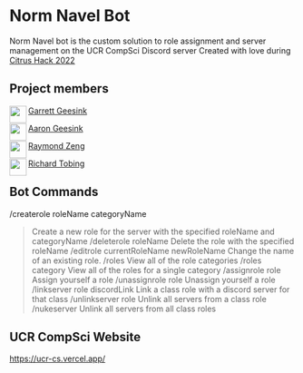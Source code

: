 # Norm Navel Bot
Norm Navel bot is the custom solution to role assignment and server management on the UCR CompSci Discord server
Created with love during [Citrus Hack 2022](https://www.citrushack.com/)

## Project members
<a href="https://github.com/garrettgeesink" target="_blank"><img src="https://avatars.githubusercontent.com/u/48197699?s=40&v=4" align="left" height="30px">Garrett Geesink </a>

<a href="https://github.com/AaronGeesink" target="_blank"><img src="https://avatars.githubusercontent.com/u/48233624?v=4" align="left" height="30px">Aaron Geesink </a>

<a href="https://github.com/raymondwzeng" target="_blank"><img src="https://avatars.githubusercontent.com/u/13594022?v=4" align="left" height="30px">Raymond Zeng </a>

<a href="https://github.com/koogleblitz" target="_blank"><img src="https://avatars.githubusercontent.com/u/28118510?v=4" align="left" height="30px">Richard Tobing </a>

## Bot Commands

/createrole roleName categoryName
> Create a new role for the server with the specified roleName and categoryName
/deleterole roleName
> Delete the role with the specified roleName
/editrole currentRoleName newRoleName
> Change the name of an existing role.
/roles
> View all of the role categories
/roles category
> View all of the roles for a single category
/assignrole role
> Assign yourself a role
/unassignrole role
> Unassign yourself a role
/linkserver role discordLink
> Link a class role with a discord server for that class
/unlinkserver role
> Unlink all servers from a class role
/nukeserver
> Unlink all servers from all class roles

## UCR CompSci Website
https://ucr-cs.vercel.app/
